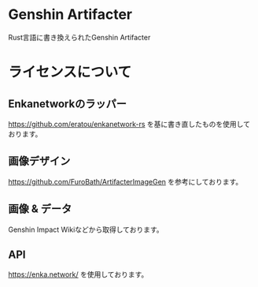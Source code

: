 # Genshin Artifacter
Rust言語に書き換えられたGenshin Artifacter
# ライセンスについて
## Enkanetworkのラッパー
https://github.com/eratou/enkanetwork-rs を基に書き直したものを使用しております。
## 画像デザイン
https://github.com/FuroBath/ArtifacterImageGen を参考にしております。
## 画像 & データ
Genshin Impact Wikiなどから取得しております。
## API
https://enka.network/ を使用しております。